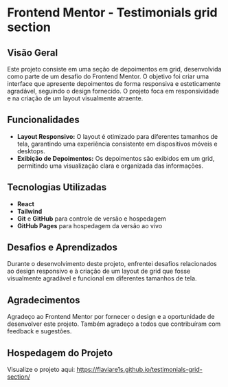 # Frontend Mentor - Testimonials grid section


## Visão Geral

Este projeto consiste em uma seção de depoimentos em grid, desenvolvida como parte de um desafio do Frontend Mentor. O objetivo foi criar uma interface que apresente depoimentos de forma responsiva e esteticamente agradável, seguindo o design fornecido. O projeto foca em responsividade e na criação de um layout visualmente atraente.

## Funcionalidades

- **Layout Responsivo:** O layout é otimizado para diferentes tamanhos de tela, garantindo uma experiência consistente em dispositivos móveis e desktops.
- **Exibição de Depoimentos:** Os depoimentos são exibidos em um grid, permitindo uma visualização clara e organizada das informações.

## Tecnologias Utilizadas

- **React**
- **Tailwind**
- **Git** e **GitHub** para controle de versão e hospedagem
- **GitHub Pages** para hospedagem da versão ao vivo

## Desafios e Aprendizados

Durante o desenvolvimento deste projeto, enfrentei desafios relacionados ao design responsivo e à criação de um layout de grid que fosse visualmente agradável e funcional em diferentes tamanhos de tela.

## Agradecimentos

Agradeço ao Frontend Mentor por fornecer o design e a oportunidade de desenvolver este projeto. Também agradeço a todos que contribuíram com feedback e sugestões.

## Hospedagem do Projeto

Visualize o projeto aqui: https://flaviare1s.github.io/testimonials-grid-section/

